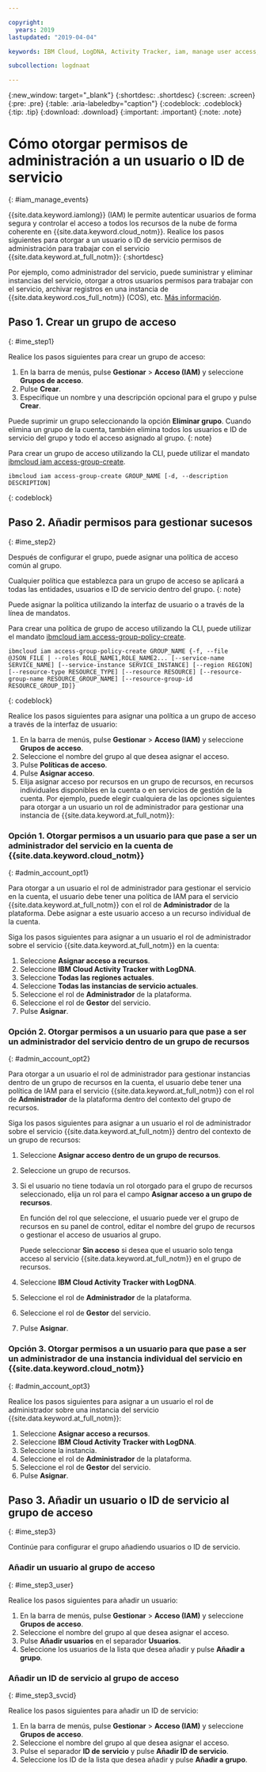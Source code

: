 ```yaml
---

copyright:
  years: 2019
lastupdated: "2019-04-04"

keywords: IBM Cloud, LogDNA, Activity Tracker, iam, manage user access, viewer

subcollection: logdnaat

---
```


{:new_window: target="_blank"}
{:shortdesc: .shortdesc}
{:screen: .screen}
{:pre: .pre}
{:table: .aria-labeledby="caption"}
{:codeblock: .codeblock}
{:tip: .tip}
{:download: .download}
{:important: .important}
{:note: .note}

 
# Cómo otorgar permisos de administración a un usuario o ID de servicio
{: #iam_manage_events}

{{site.data.keyword.iamlong}} (IAM) le permite autenticar usuarios de forma segura y controlar el acceso a todos los recursos de la nube de forma coherente en {{site.data.keyword.cloud_notm}}. Realice los pasos siguientes para otorgar a un usuario o ID de servicio permisos de administración para trabajar con el servicio {{site.data.keyword.at_full_notm}}:
{:shortdesc}

Por ejemplo, como administrador del servicio, puede suministrar y eliminar instancias del servicio, otorgar a otros usuarios permisos para trabajar con el servicio, archivar registros en una instancia de {{site.data.keyword.cos_full_notm}} (COS), etc. [Más información](/docs/services/Activity-Tracker-with-LogDNA?topic=logdnaat-iam#iam).

## Paso 1. Crear un grupo de acceso
{: #ime_step1}

Realice los pasos siguientes para crear un grupo de acceso:

1. En la barra de menús, pulse **Gestionar** &gt; **Acceso (IAM)** y seleccione **Grupos de acceso**.
2. Pulse **Crear**.
3. Especifique un nombre y una descripción opcional para el grupo y pulse **Crear**.

Puede suprimir un grupo seleccionando la opción **Eliminar grupo**. Cuando elimina un grupo de la cuenta, también elimina todos los usuarios e ID de servicio del grupo y todo el acceso asignado al grupo.
{: note}

Para crear un grupo de acceso utilizando la CLI, puede utilizar el mandato [ibmcloud iam access-group-create](/docs/cli/reference/ibmcloud?topic=cloud-cli-ibmcloud_commands_iam#ibmcloud_iam_access_group_create).
```
ibmcloud iam access-group-create GROUP_NAME [-d, --description DESCRIPTION]
```
{: codeblock}




## Paso 2. Añadir permisos para gestionar sucesos
{: #ime_step2}

Después de configurar el grupo, puede asignar una política de acceso común al grupo. 

Cualquier política que establezca para un grupo de acceso se aplicará a todas las entidades, usuarios e ID de servicio dentro del grupo. 
{: note}

Puede asignar la política utilizando la interfaz de usuario o a través de la línea de mandatos.

Para crear una política de grupo de acceso utilizando la CLI, puede utilizar el mandato [ibmcloud iam access-group-policy-create](/docs/cli/reference/ibmcloud?topic=cloud-cli-ibmcloud_commands_iam#ibmcloud_iam_access_group_policy_create).

```
ibmcloud iam access-group-policy-create GROUP_NAME {-f, --file @JSON_FILE | --roles ROLE_NAME1,ROLE_NAME2... [--service-name SERVICE_NAME] [--service-instance SERVICE_INSTANCE] [--region REGION] [--resource-type RESOURCE_TYPE] [--resource RESOURCE] [--resource-group-name RESOURCE_GROUP_NAME] [--resource-group-id RESOURCE_GROUP_ID]}
```
{: codeblock}

Realice los pasos siguientes para asignar una política a un grupo de acceso a través de la interfaz de usuario:

1. En la barra de menús, pulse **Gestionar** &gt; **Acceso (IAM)** y seleccione **Grupos de acceso**.
2. Seleccione el nombre del grupo al que desea asignar el acceso. 
3. Pulse **Políticas de acceso**.
4. Pulse **Asignar acceso**.
5. Elija asignar acceso por recursos en un grupo de recursos, en recursos individuales disponibles en la cuenta o en servicios de gestión de la cuenta. Por ejemplo, puede elegir cualquiera de las opciones siguientes para otorgar a un usuario un rol de administrador para gestionar una instancia de {{site.data.keyword.at_full_notm}}:

### Opción 1. Otorgar permisos a un usuario para que pase a ser un administrador del servicio en la cuenta de {{site.data.keyword.cloud_notm}}
{: #admin_account_opt1}

Para otorgar a un usuario el rol de administrador para gestionar el servicio en la cuenta, el usuario debe tener una política de IAM para el servicio {{site.data.keyword.at_full_notm}} con el rol de **Administrador** de la plataforma. Debe asignar a este usuario acceso a un recurso individual de la cuenta. 

Siga los pasos siguientes para asignar a un usuario el rol de administrador sobre el servicio {{site.data.keyword.at_full_notm}} en la cuenta: 

1. Seleccione **Asignar acceso a recursos**.
2. Seleccione **IBM Cloud Activity Tracker with LogDNA**.
3. Seleccione **Todas las regiones actuales**.
4. Seleccione **Todas las instancias de servicio actuales**.
5. Seleccione el rol de **Administrador** de la plataforma.
6. Seleccione el rol de **Gestor** del servicio.
7. Pulse **Asignar**.

### Opción 2. Otorgar permisos a un usuario para que pase a ser un administrador del servicio dentro de un grupo de recursos
{: #admin_account_opt2}

Para otorgar a un usuario el rol de administrador para gestionar instancias dentro de un grupo de recursos en la cuenta, el usuario debe tener una política de IAM para el servicio {{site.data.keyword.at_full_notm}} con el rol de **Administrador** de la plataforma dentro del contexto del grupo de recursos. 

Siga los pasos siguientes para asignar a un usuario el rol de administrador sobre el servicio {{site.data.keyword.at_full_notm}} dentro del contexto de un grupo de recursos: 

1. Seleccione **Asignar acceso dentro de un grupo de recursos**.
2. Seleccione un grupo de recursos.
3. Si el usuario no tiene todavía un rol otorgado para el grupo de recursos seleccionado, elija un rol para el campo **Asignar acceso a un grupo de recursos**. 

    En función del rol que seleccione, el usuario puede ver el grupo de recursos en su panel de control, editar el nombre del grupo de recursos o gestionar el acceso de usuarios al grupo. 
    
    Puede seleccionar **Sin acceso** si desea que el usuario solo tenga acceso al servicio {{site.data.keyword.at_full_notm}} en el grupo de recursos.

4. Seleccione **IBM Cloud Activity Tracker with LogDNA**.
5. Seleccione el rol de **Administrador** de la plataforma.
6. Seleccione el rol de **Gestor** del servicio.
7. Pulse **Asignar**.

### Opción 3. Otorgar permisos a un usuario para que pase a ser un administrador de una instancia individual del servicio en {{site.data.keyword.cloud_notm}}
{: #admin_account_opt3}

Realice los pasos siguientes para asignar a un usuario el rol de administrador sobre una instancia del servicio {{site.data.keyword.at_full_notm}}: 

1. Seleccione **Asignar acceso a recursos**.
2. Seleccione **IBM Cloud Activity Tracker with LogDNA**.
3. Seleccione la instancia.
4. Seleccione el rol de **Administrador** de la plataforma.
5. Seleccione el rol de **Gestor** del servicio.
6. Pulse **Asignar**.



## Paso 3. Añadir un usuario o ID de servicio al grupo de acceso
{: #ime_step3}

Continúe para configurar el grupo añadiendo usuarios o ID de servicio.

### Añadir un usuario al grupo de acceso
{: #ime_step3_user}

Realice los pasos siguientes para añadir un usuario:

1. En la barra de menús, pulse **Gestionar** &gt; **Acceso (IAM)** y seleccione **Grupos de acceso**.
2. Seleccione el nombre del grupo al que desea asignar el acceso. 
3. Pulse **Añadir usuarios** en el separador **Usuarios**.
4. Seleccione los usuarios de la lista que desea añadir y pulse **Añadir a grupo**.


### Añadir un ID de servicio al grupo de acceso
{: #ime_step3_svcid}

Realice los pasos siguientes para añadir un ID de servicio:

1. En la barra de menús, pulse **Gestionar** &gt; **Acceso (IAM)** y seleccione **Grupos de acceso**.
2. Seleccione el nombre del grupo al que desea asignar el acceso. 
3. Pulse el separador **ID de servicio** y pulse **Añadir ID de servicio**.
4. Seleccione los ID de la lista que desea añadir y pulse **Añadir a grupo**.




